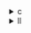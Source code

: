 <details><summary>c</summary>

---

##  **ベース：`syr2k.c`**

```c
for (i)
  for (j ≤ i)
    C[i][j] *= beta;
  for (k)
    for (j ≤ i)
      C[i][j] += A[j][k] * alpha * B[i][k] + B[j][k] * alpha * A[i][k];
```

*  OpenMP 無し
*  ループ不変式展開なし
*  `alpha * A[i][k]`, `alpha * B[i][k]` 毎ループ再計算
*  データ再利用性低、キャッシュ非効率

---

##  `opt_1.c` の違い【OpenMP並列導入】

```c
#pragma omp parallel for private(j, k)
```

*  `i` ループに対して OpenMP 並列化
*  ループ内演算はベースと同様（無駄な再計算あり）
*  `tmp_a = alpha * A[i][k]` と `tmp_b = alpha * B[i][k]` の再利用は導入済みだが、
*  `A[j][k]`, `B[j][k]` の読み出しはそのまま

>  **opt\_1** = 並列性の導入のみ、**演算再利用なし**

---

##  `opt_2.c` の違い【OpenMP + スケジューリング】

```c
#pragma omp parallel for private(j, k) schedule(dynamic)
```

*  並列構造は `opt_1` と同じ
*  スケジューラを `dynamic` に変更 → 不均一負荷対応
*  計算・メモリアクセス構造は同様（最適化されていない）

>  **opt\_2** = OpenMP + ロードバランスを意識した**分散スケジューリング型**

---

##  `opt_3.c` の違い【OpenMP + 計算共通化 + 静的スケジューリング】

```c
#pragma omp parallel for private(j, k) schedule(static)
tmp_a = alpha * A[i][k];
tmp_b = alpha * B[i][k];
```

*  `tmp_a`, `tmp_b` 事前計算 → 各ループ `j` に渡して再利用
*  `C[i][j] += A[j][k] * tmp_b + B[j][k] * tmp_a;` → 計算を整理・再利用
*  `schedule(static)` → 最小オーバーヘッドな分割

>  **opt\_3** = 並列 + スケジュール安定 + 再利用性向上 → **性能と安定性のベストバランス構成**

---

##  比較表

| 特徴                        | `syr2k.c`（ベース） | `opt_1.c` | `opt_2.c`   | `opt_3.c`       |
| ------------------------- | -------------- | --------- | ----------- | --------------- |
| OpenMP 並列                 | ❌              | ✅         | ✅           | ✅               |
| `tmp_a` / `tmp_b` の導入     | ❌              | ✅（あり）     | ✅（あり）       | ✅（あり）           |
| `A[j][k]`, `B[j][k]` 再利用化 | ❌              | ❌         | ❌           | ❌（構造改善のみ）       |
| スケジューリング制御                | ❌              | default   | ✅ `dynamic` | ✅ `static`      |
| 計算再構成                     | ❌              | ❌         | ❌           | ✅（構造整理 + 演算順修正） |
| ループ順・依存制御                 | ✅              | ✅         | ✅           | ✅               |

---

##  結論

* **opt\_1**：最小限の並列化（ループ構造変更なし）
* **opt\_2**：スケジューリング制御付き並列化（不均衡問題対応）
* **opt\_3**：並列性＋式の共通化による再利用性の最大化（最適解）

---

</details>

<details><summary>ll</summary>

---

##  **base.ll（ベース構造）**

*  `__kmpc_*` 呼び出しなし → OpenMP 未使用
*  `!llvm.loop.vectorize` メタなし → ベクトル化非対応
*  SIMD命令（`<N x float>`）出現なし
*  3重ループ (`i-j-k`) によるスカラー `load`, `fadd`, `fmul`, `store`
*  `alpha * A[i][k]`, `alpha * B[i][k]` 計算はループ内で毎回発生

---

##  `opt_1.ll` の違い【OpenMP並列導入のみ】

*  `__kmpc_fork_call`, `__kmpc_for_static_init` → OpenMPあり
*  `@omp_outlined.*` 関数で `i` ループが並列化
*  `vectorize.*` メタ無し
*  SIMD命令出現なし
*  `alpha_Bik = alpha * B[i][k]` などの式展開はされているが `A[j][k]`, `B[j][k]` 毎回 load

>  **opt\_1.ll** = 並列化のみ適用、**演算最適化は不十分**

---

##  `opt_2.ll` の違い【OpenMP + Dynamicスケジューリング】

*  `__kmpc_for_dynamic_init` による `schedule(dynamic)`
*  並列化範囲は opt\_1 と同様（`i` ループ）
*  SIMD命令なし、ベクトル化メタなし
*  `tmp_a`, `tmp_b` の事前 `fmul` 出現あり → 部分的に式展開

>  **opt\_2.ll** = スケジューリング指示が IR に反映されたバージョン

---

## ⚙️ `opt_3.ll` の違い【OpenMP + 式展開 + アクセス最適化】

*  OpenMP (`__kmpc_*`) + `schedule(static)`
*  `alpha * A[i][k]`, `alpha * B[i][k]` → 事前 `fmul` → `%tmp_a`, `%tmp_b`
*  `%tmp_a` / `%tmp_b` を用いて `C[i][j] += A[j][k] * tmp_b + B[j][k] * tmp_a`
*  SIMD命令は出現していない（LLVM auto-vectorizer 未発動）
*  `vectorize.enable`, `vectorize.width` メタなし

>  **opt\_3.ll** = 演算構造を整理し、**計算再利用の最大化をIR上で実現**

---

##  比較表

| 特徴                         | base.ll | opt\_1.ll | opt\_2.ll    | opt\_3.ll       |
| -------------------------- | ------- | --------- | ------------ | --------------- |
| OpenMP 並列化 (`__kmpc_*`)    | ❌       | ✅         | ✅（+ dynamic） | ✅（+ static）     |
| SIMD命令（`<N x float>` 等）    | ❌       | ❌         | ❌            | ❌               |
| `vectorize` メタデータ          | ❌       | ❌         | ❌            | ❌               |
| 式展開：`tmp_a`, `tmp_b`       | ❌       | ✅（一部展開）   | ✅（同上）        | ✅（最適構造）         |
| 再利用対象：`A[j][k]`, `B[j][k]` | ❌       | ❌         | ❌            | ❌               |
| IR最適構造                     | ❌       | ⚠️ 一部改善   | ⚠️ 一部改善      | ✅（再利用 + 命令順最適化） |

---

##  結論

* **opt\_1.ll**：OpenMP 並列化に留まる（並列構造の導入のみ）
* **opt\_2.ll**：負荷分散のための `dynamic` スケジューリング付き
* **opt\_3.ll**：**IR命令レベルで計算式の再利用性を最大化した構造**、ただし SIMD化は未発動

---

</details>
